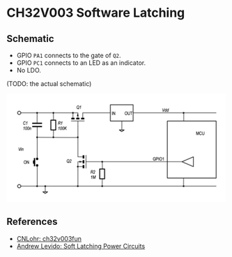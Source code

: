 # CH32V003 Software Latching

## Schematic

- GPIO `PA1` connects to the gate of `Q2`.
- GPIO `PC1` connects to an LED as an indicator.
- No LDO.

(TODO: the actual schematic)

![Schematic](images/Soft_Latching_Schematic.webp)

## References

- [CNLohr: ch32v003fun](https://github.com/cnlohr/ch32v003fun)
- [Andrew Levido: Soft Latching Power Circuits](https://circuitcellar.com/resources/quickbits/soft-latching-power-circuits/)
